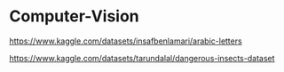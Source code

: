 # Computer-Vision

https://www.kaggle.com/datasets/insafbenlamari/arabic-letters

https://www.kaggle.com/datasets/tarundalal/dangerous-insects-dataset
